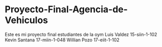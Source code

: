 # Proyecto-Final-Agencia-de-Vehiculos
Este es mi proyecto final estudiantes de la oym Luis Valdez 15-siin-1-102   Kevin Santana 17-miin-1-048   Willian Pozo  17-eiit-1-102
